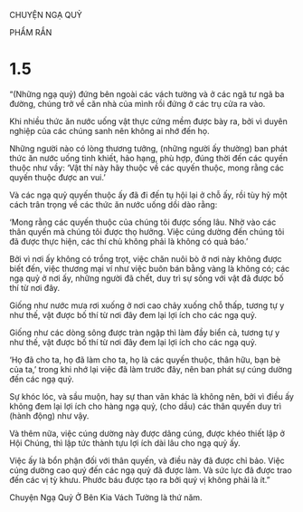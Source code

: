 CHUYỆN NGẠ QUỶ

PHẨM RẮN

# 1.5

“(Những ngạ quỷ) đứng bên ngoài các vách tường và ở các ngã tư ngã ba đường, chúng trở về căn nhà của mình rồi đứng ở các trụ cửa ra vào.

Khi nhiều thức ăn nước uống vật thực cứng mềm được bày ra, bởi vì duyên nghiệp của các chúng sanh nên không ai nhớ đến họ.

Những người nào có lòng thương tưởng, (những người ấy thường) ban phát thức ăn nước uống tinh khiết, hảo hạng, phù hợp, đúng thời đến các quyến thuộc như vầy: ‘Vật thí này hãy thuộc về các quyến thuộc, mong rằng các quyến thuộc được an vui.’

Và các ngạ quỷ quyến thuộc ấy đã đi đến tụ hội lại ở chỗ ấy, rồi tùy hỷ một cách trân trọng về các thức ăn nước uống dồi dào rằng:

‘Mong rằng các quyến thuộc của chúng tôi được sống lâu. Nhờ vào các thân quyến mà chúng tôi được thọ hưởng. Việc cúng dường đến chúng tôi đã được thực hiện, các thí chủ không phải là không có quả báo.’

Bởi vì nơi ấy không có trồng trọt, việc chăn nuôi bò ở nơi này không được biết đến, việc thương mại ví như việc buôn bán bằng vàng là không có; các ngạ quỷ ở nơi ấy, những người đã chết, duy trì sự sống với vật đã được bố thí từ nơi đây.

Giống như nước mưa rơi xuống ở nơi cao chảy xuống chỗ thấp, tương tự y như thế, vật được bố thí từ nơi đây đem lại lợi ích cho các ngạ quỷ.

Giống như các dòng sông được tràn ngập thì làm đầy biển cả, tương tự y như thế, vật được bố thí từ nơi đây đem lại lợi ích cho các ngạ quỷ.

‘Họ đã cho ta, họ đã làm cho ta, họ là các quyến thuộc, thân hữu, bạn bè của ta,’ trong khi nhớ lại việc đã làm trước đây, nên ban phát sự cúng dường đến các ngạ quỷ.

Sự khóc lóc, và sầu muộn, hay sự than vãn khác là không nên, bởi vì điều ấy không đem lại lợi ích cho hàng ngạ quỷ, (cho dầu) các thân quyến duy trì (hành động) như vậy.

Và thêm nữa, việc cúng dường này được dâng cúng, được khéo thiết lập ở Hội Chúng, thì lập tức thành tựu lợi ích dài lâu cho ngạ quỷ ấy.

Việc ấy là bổn phận đối với thân quyến, và điều này đã được chỉ bảo. Việc cúng dường cao quý đến các ngạ quỷ đã được làm. Và sức lực đã được trao đến các vị tỳ khưu. Phước báu được tạo ra bởi quý vị không phải là ít.”

Chuyện Ngạ Quỷ Ở Bên Kia Vách Tường là thứ năm.

